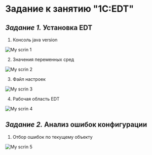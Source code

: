 # **Задание к занятию "1C:EDT"**

## _Задание 1._ **Установка EDT**

1. Консоль java version
   
![My scrin 1](http://dl3.joxi.net/drive/2023/10/26/0055/3282/3628242/42/a7dfa893e1.jpg)

2. Значения переменных сред

![My scrin 2](http://dl3.joxi.net/drive/2023/10/24/0055/3282/3628242/42/ae49e1a562.jpg)

3. Файл настроек

![My scrin 3](http://dl3.joxi.net/drive/2023/10/25/0055/3282/3628242/42/b976e9994f.jpg)

4. Рабочая область EDT

![My scrin 4](http://dl3.joxi.net/drive/2023/10/26/0055/3282/3628242/42/b6340e5091.jpg)

## _Задание 2._ **Анализ ошибок конфигурации**

1. Отбор ошибок по текущему объекту

![My scrin 5](http://dl3.joxi.net/drive/2023/10/26/0055/3282/3628242/42/b6340e5091.jpg)

